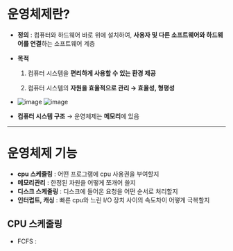 # 운영체제란?

- **정의** : 컴퓨터와 하드웨어 바로 위에 설치하여, **사용자 및 다른 소프트웨어와 하드웨어를 연결**하는 소프트웨어 계층
- **목적**

    1) 컴퓨터 시스템을 **편리하게 사용할 수 있는 환경 제공**

    2) 컴퓨터 시스템의 **자원을 효율적으로 관리 → 효율성, 형평성**

- ![image](https://user-images.githubusercontent.com/72757829/104917222-77a35b80-59d6-11eb-812c-5cb2db1234ef.png)  ![image](https://user-images.githubusercontent.com/72757829/104917255-85f17780-59d6-11eb-8078-346b8b63c3ef.png)  
- **컴퓨터 시스템 구조** → 운영체제는 **메모리**에 있음     
----     
# 운영체제 기능    
- **cpu 스케줄링** : 어떤 프로그램에 cpu 사용권을 부여할지    
- **메모리관리** : 한정된 자원을 어떻게 쪼개어 쓸지     
- **디스크 스케줄링** : 디스크에 들어온 요청을 어떤 순서로 처리할지     
- **인터럽트, 캐싱** : 빠른 cpu와 느린 I/O 장치 사이의 속도차이 어떻게 극복할지    

## CPU 스케줄링   
- FCFS : 
